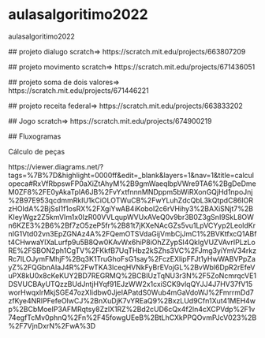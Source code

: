 # aulasalgoritimo2022
aulasalgoritimo2022
<p> ## projeto dialugo scratch=> https://scratch.mit.edu/projects/663807209</p>
<p> ## projeto movimento scratch=> https://scratch.mit.edu/projects/671436051</p>
<p> ## projeto soma de dois valores=> https://scratch.mit.edu/projects/671446221</p>
<p> ## projeto receita federal=> https://scratch.mit.edu/projects/663833202</p>
<p> ## Jogo scratch=> https://scratch.mit.edu/projects/674900219</p>
<p> ## Fluxogramas </p>
<p>Cálculo de peças </p>
<p>https://viewer.diagrams.net/?tags=%7B%7D&highlight=0000ff&edit=_blank&layers=1&nav=1&title=calculopeca#RxVfRbpswFP0aXiZtAhyM%2B9gmWaeqlbpVWre9TA6%2BgDeDmeM0ZF8%2FE0yAkaTplA6JB%2FvYxtfnnnMNDppm5bWiRXonGQjHd1npoJnj%2B97E953qcdmmRkIU1kCiOLOTWuCB%2FwYLuhZdcQbL3kQtpdC86IORzHOIdA%2BjSsl1f1osRX%2FXgiYwAB4iKoboI2c6rVHihy3%2BAXiSNjt7%2BKIeyWgz2Z5kmVIm1x0IzR00VVLqupWVUxAVeQ0v9br3B0Z3gSnI9SkL8OWn6KZE3%2B6%2Bf7zO5zeP5fr%2B81t7jKXeNAcGZs5vu1LpVCYyp2LeoldKrnIG1Vtd02vn3EpZGNAz4A%2FQemOTSVdaGijVmbCjJmC1%2BVKtfxcQ1ABft4CHwwaYlXaLurfp9u5B8Qw0KAvWx6hiP8iOhZZypSI4QklgVUZVAvrIPLzLoRE%2FSBON2ph1CgTV%2FKkfB7UqTHbz2kSZhs3VC%2FJmg3yiYmV34rkzRc7lLOJymFMhjF%2Bq3K1TruGhoFsG1say%2FczEXIipFFJt1yHwWABVPpZayZ%2FQGbnAIaJ4R%2FwTKA3lceqHVNkFyBrEVojGL%2BvWbl6DpR2rEfeVuPX8kU0x8cKeKUY2BD7REGRMQ%2BCBIUzTqNU3r3N%2F5ZoNcmrqcVE1DSVUCBAyUTQzzBUdJntjHYqf91EJzWW2x1cxiSCK9vlqQYJJ4J7HV37fV15worHwqxlrMkjSGE47ozXIidbw0JjeIAPatdS0Wub4mGaVdoWJ%2FmrrmDd7zfKye4NRIPFefeOIwCJ%2BnXuDjK7vYREaQ9%2BxzLUd9Cfn1Xut41MEH4wp%2BCbMoeIP3AFMRqtsy8ZzlX1RZ%2Bd2cUD6cQx4f2ln4cXCPVdp%2F1v74egfTcMv0phnQ%2Fn%2F45fowgUEeB%2BtLhCXkPPQOvmPJcV023%2B%2F7VjnDxrN%2FwA%3D</p>
